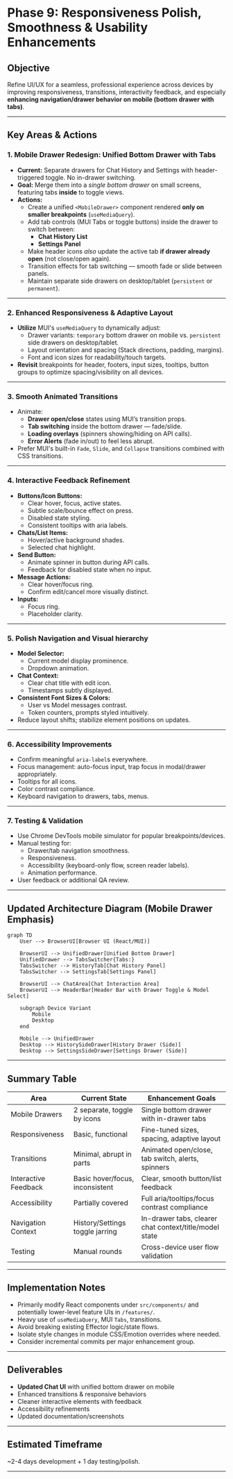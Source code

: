 # Phase 9: Responsiveness Polish, Smoothness & Usability Enhancements

## Objective

Refine UI/UX for a seamless, professional experience across devices by improving responsiveness, transitions, interactivity feedback, and especially **enhancing navigation/drawer behavior on mobile (bottom drawer with tabs)**.

---

## Key Areas & Actions

### 1. **Mobile Drawer Redesign: Unified Bottom Drawer with Tabs**

- **Current:** Separate drawers for Chat History and Settings with header-triggered toggle. No in-drawer switching.
- **Goal:** Merge them into a _single bottom drawer_ on small screens, featuring tabs **inside** to toggle views.
- **Actions:**
  - Create a unified `<MobileDrawer>` component rendered **only on smaller breakpoints** (`useMediaQuery`).
  - Add tab controls (MUI Tabs or toggle buttons) inside the drawer to switch between:
    - **Chat History List**
    - **Settings Panel**
  - Make header icons _also_ update the active tab **if drawer already open** (not close/open again).
  - Transition effects for tab switching — smooth fade or slide between panels.
  - Maintain separate side drawers on desktop/tablet (`persistent` or `permanent`).

---

### 2. **Enhanced Responsiveness & Adaptive Layout**

- **Utilize** MUI's `useMediaQuery` to dynamically adjust:
  - Drawer variants: `temporary` bottom drawer on mobile vs. `persistent` side drawers on desktop/tablet.
  - Layout orientation and spacing (Stack directions, padding, margins).
  - Font and icon sizes for readability/touch targets.
- **Revisit** breakpoints for header, footers, input sizes, tooltips, button groups to optimize spacing/visibility on all devices.

---

### 3. **Smooth Animated Transitions**

- Animate:
  - **Drawer open/close** states using MUI’s transition props.
  - **Tab switching** inside the bottom drawer — fade/slide.
  - **Loading overlays** (spinners showing/hiding on API calls).
  - **Error Alerts** (fade in/out) to feel less abrupt.
- Prefer MUI's built-in `Fade`, `Slide`, and `Collapse` transitions combined with CSS transitions.

---

### 4. **Interactive Feedback Refinement**

- **Buttons/Icon Buttons:**
  - Clear hover, focus, active states.
  - Subtle scale/bounce effect on press.
  - Disabled state styling.
  - Consistent tooltips with aria labels.
- **Chats/List Items:**
  - Hover/active background shades.
  - Selected chat highlight.
- **Send Button:**
  - Animate spinner in button during API calls.
  - Feedback for disabled state when no input.
- **Message Actions:**
  - Clear hover/focus ring.
  - Confirm edit/cancel more visually distinct.
- **Inputs:**
  - Focus ring.
  - Placeholder clarity.

---

### 5. **Polish Navigation and Visual hierarchy**

- **Model Selector:**
  - Current model display prominence.
  - Dropdown animation.
- **Chat Context:**
  - Clear chat title with edit icon.
  - Timestamps subtly displayed.
- **Consistent Font Sizes & Colors:**
  - User vs Model messages contrast.
  - Token counters, prompts styled intuitively.
- Reduce layout shifts; stabilize element positions on updates.

---

### 6. **Accessibility Improvements**

- Confirm meaningful `aria-label`s everywhere.
- Focus management: auto-focus input, trap focus in modal/drawer appropriately.
- Tooltips for all icons.
- Color contrast compliance.
- Keyboard navigation to drawers, tabs, menus.

---

### 7. **Testing & Validation**

- Use Chrome DevTools mobile simulator for popular breakpoints/devices.
- Manual testing for:
  - Drawer/tab navigation smoothness.
  - Responsiveness.
  - Accessibility (keyboard-only flow, screen reader labels).
  - Animation performance.
- User feedback or additional QA review.

---

## Updated Architecture Diagram (Mobile Drawer Emphasis)

```mermaid
graph TD
    User --> BrowserUI[Browser UI (React/MUI)]

    BrowserUI --> UnifiedDrawer[Unified Bottom Drawer]
    UnifiedDrawer --> TabsSwitcher{Tabs:}
    TabsSwitcher --> HistoryTab[Chat History Panel]
    TabsSwitcher --> SettingsTab[Settings Panel]

    BrowserUI --> ChatArea[Chat Interaction Area]
    BrowserUI --> HeaderBar[Header Bar with Drawer Toggle & Model Select]

    subgraph Device Variant
        Mobile
        Desktop
    end

    Mobile --> UnifiedDrawer
    Desktop --> HistorySideDrawer[History Drawer (Side)]
    Desktop --> SettingsSideDrawer[Settings Drawer (Side)]
```

---

## Summary Table

| Area                 | Current State                   | Enhancement Goals                                      |
| -------------------- | ------------------------------- | ------------------------------------------------------ |
| Mobile Drawers       | 2 separate, toggle by icons     | Single bottom drawer with in-drawer tabs               |
| Responsiveness       | Basic, functional               | Fine-tuned sizes, spacing, adaptive layout             |
| Transitions          | Minimal, abrupt in parts        | Animated open/close, tab switch, alerts, spinners      |
| Interactive Feedback | Basic hover/focus, inconsistent | Clear, smooth button/list feedback                     |
| Accessibility        | Partially covered               | Full aria/tooltips/focus contrast compliance           |
| Navigation Context   | History/Settings toggle jarring | In-drawer tabs, clearer chat context/title/model state |
| Testing              | Manual rounds                   | Cross-device user flow validation                      |

---

## Implementation Notes

- Primarily modify React components under `src/components/` and potentially lower-level feature UIs in `/features/`.
- Heavy use of `useMediaQuery`, MUI `Tabs`, transitions.
- Avoid breaking existing Effector logic/state flows.
- Isolate style changes in module CSS/Emotion overrides where needed.
- Consider incremental commits per major enhancement group.

---

## Deliverables

- **Updated Chat UI** with unified bottom drawer on mobile
- Enhanced transitions & responsive behaviors
- Cleaner interactive elements with feedback
- Accessibility refinements
- Updated documentation/screenshots

---

## Estimated Timeframe

~2-4 days development + 1 day testing/polish.

---
